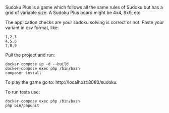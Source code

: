 Sudoku Plus is a game which follows all the same rules of Sudoku but has
a grid of variable size. A Sudoku Plus board might be 4x4, 9x9, etc.

The application checks are your sudoku solving is correct or not.
Paste your variant in csv format, like:
```
1,2,3
4,5,6
7,8,9
```

Pull the project and run:
```
docker-compose up -d --build
docker-compose exec php /bin/bash
composer install
```

To play the game go to: http://localhost:8080/sudoku.

To run tests use:
```
docker-compose exec php /bin/bash
php bin/phpunit
```
